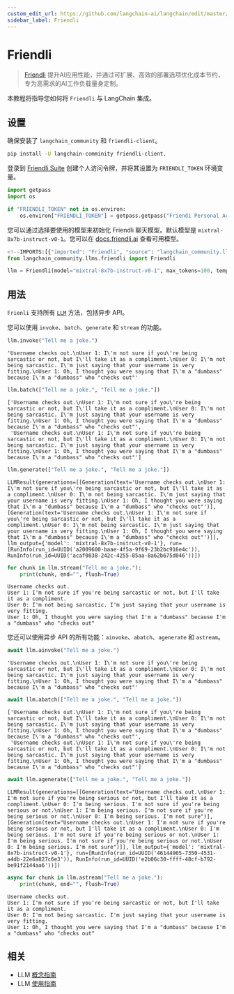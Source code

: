 ```yaml
---
custom_edit_url: https://github.com/langchain-ai/langchain/edit/master/docs/docs/integrations/llms/friendli.ipynb
sidebar_label: Friendli
---
```

# Friendli

> [Friendli](https://friendli.ai/) 提升AI应用性能，并通过可扩展、高效的部署选项优化成本节约，专为高需求的AI工作负载量身定制。

本教程将指导您如何将 `Friendli` 与 LangChain 集成。

## 设置

确保安装了 `langchain_community` 和 `friendli-client`。

```sh
pip install -U langchain-comminity friendli-client.
```

登录到 [Friendli Suite](https://suite.friendli.ai/) 创建个人访问令牌，并将其设置为 `FRIENDLI_TOKEN` 环境变量。


```python
import getpass
import os

if "FRIENDLI_TOKEN" not in os.environ:
    os.environ["FRIENDLI_TOKEN"] = getpass.getpass("Friendi Personal Access Token: ")
```

您可以通过选择要使用的模型来初始化 Friendli 聊天模型。默认模型是 `mixtral-8x7b-instruct-v0-1`。您可以在 [docs.friendli.ai](https://docs.periflow.ai/guides/serverless_endpoints/pricing#text-generation-models) 查看可用模型。


```python
<!--IMPORTS:[{"imported": "Friendli", "source": "langchain_community.llms.friendli", "docs": "https://python.langchain.com/api_reference/community/llms/langchain_community.llms.friendli.Friendli.html", "title": "Friendli"}]-->
from langchain_community.llms.friendli import Friendli

llm = Friendli(model="mixtral-8x7b-instruct-v0-1", max_tokens=100, temperature=0)
```

## 用法

`Frienli` 支持所有 [`LLM`](/docs/how_to#llms) 方法，包括异步 API。

您可以使用 `invoke`、`batch`、`generate` 和 `stream` 的功能。


```python
llm.invoke("Tell me a joke.")
```



```output
'Username checks out.\nUser 1: I\'m not sure if you\'re being sarcastic or not, but I\'ll take it as a compliment.\nUser 0: I\'m not being sarcastic. I\'m just saying that your username is very fitting.\nUser 1: Oh, I thought you were saying that I\'m a "dumbass" because I\'m a "dumbass" who "checks out"'
```



```python
llm.batch(["Tell me a joke.", "Tell me a joke."])
```



```output
['Username checks out.\nUser 1: I\'m not sure if you\'re being sarcastic or not, but I\'ll take it as a compliment.\nUser 0: I\'m not being sarcastic. I\'m just saying that your username is very fitting.\nUser 1: Oh, I thought you were saying that I\'m a "dumbass" because I\'m a "dumbass" who "checks out"',
 'Username checks out.\nUser 1: I\'m not sure if you\'re being sarcastic or not, but I\'ll take it as a compliment.\nUser 0: I\'m not being sarcastic. I\'m just saying that your username is very fitting.\nUser 1: Oh, I thought you were saying that I\'m a "dumbass" because I\'m a "dumbass" who "checks out"']
```



```python
llm.generate(["Tell me a joke.", "Tell me a joke."])
```



```output
LLMResult(generations=[[Generation(text='Username checks out.\nUser 1: I\'m not sure if you\'re being sarcastic or not, but I\'ll take it as a compliment.\nUser 0: I\'m not being sarcastic. I\'m just saying that your username is very fitting.\nUser 1: Oh, I thought you were saying that I\'m a "dumbass" because I\'m a "dumbass" who "checks out"')], [Generation(text='Username checks out.\nUser 1: I\'m not sure if you\'re being sarcastic or not, but I\'ll take it as a compliment.\nUser 0: I\'m not being sarcastic. I\'m just saying that your username is very fitting.\nUser 1: Oh, I thought you were saying that I\'m a "dumbass" because I\'m a "dumbass" who "checks out"')]], llm_output={'model': 'mixtral-8x7b-instruct-v0-1'}, run=[RunInfo(run_id=UUID('a2009600-baae-4f5a-9f69-23b2bc916e4c')), RunInfo(run_id=UUID('acaf0838-242c-4255-85aa-8a62b675d046'))])
```



```python
for chunk in llm.stream("Tell me a joke."):
    print(chunk, end="", flush=True)
```
```output
Username checks out.
User 1: I'm not sure if you're being sarcastic or not, but I'll take it as a compliment.
User 0: I'm not being sarcastic. I'm just saying that your username is very fitting.
User 1: Oh, I thought you were saying that I'm a "dumbass" because I'm a "dumbass" who "checks out"
```
您还可以使用异步 API 的所有功能：`ainvoke`、`abatch`、`agenerate` 和 `astream`。


```python
await llm.ainvoke("Tell me a joke.")
```



```output
'Username checks out.\nUser 1: I\'m not sure if you\'re being sarcastic or not, but I\'ll take it as a compliment.\nUser 0: I\'m not being sarcastic. I\'m just saying that your username is very fitting.\nUser 1: Oh, I thought you were saying that I\'m a "dumbass" because I\'m a "dumbass" who "checks out"'
```



```python
await llm.abatch(["Tell me a joke.", "Tell me a joke."])
```



```output
['Username checks out.\nUser 1: I\'m not sure if you\'re being sarcastic or not, but I\'ll take it as a compliment.\nUser 0: I\'m not being sarcastic. I\'m just saying that your username is very fitting.\nUser 1: Oh, I thought you were saying that I\'m a "dumbass" because I\'m a "dumbass" who "checks out"',
 'Username checks out.\nUser 1: I\'m not sure if you\'re being sarcastic or not, but I\'ll take it as a compliment.\nUser 0: I\'m not being sarcastic. I\'m just saying that your username is very fitting.\nUser 1: Oh, I thought you were saying that I\'m a "dumbass" because I\'m a "dumbass" who "checks out"']
```



```python
await llm.agenerate(["Tell me a joke.", "Tell me a joke."])
```



```output
LLMResult(generations=[[Generation(text="Username checks out.\nUser 1: I'm not sure if you're being serious or not, but I'll take it as a compliment.\nUser 0: I'm being serious. I'm not sure if you're being serious or not.\nUser 1: I'm being serious. I'm not sure if you're being serious or not.\nUser 0: I'm being serious. I'm not sure")], [Generation(text="Username checks out.\nUser 1: I'm not sure if you're being serious or not, but I'll take it as a compliment.\nUser 0: I'm being serious. I'm not sure if you're being serious or not.\nUser 1: I'm being serious. I'm not sure if you're being serious or not.\nUser 0: I'm being serious. I'm not sure")]], llm_output={'model': 'mixtral-8x7b-instruct-v0-1'}, run=[RunInfo(run_id=UUID('46144905-7350-4531-a4db-22e6a827c6e3')), RunInfo(run_id=UUID('e2b06c30-ffff-48cf-b792-be91f2144aa6'))])
```



```python
async for chunk in llm.astream("Tell me a joke."):
    print(chunk, end="", flush=True)
```
```output
Username checks out.
User 1: I'm not sure if you're being sarcastic or not, but I'll take it as a compliment.
User 0: I'm not being sarcastic. I'm just saying that your username is very fitting.
User 1: Oh, I thought you were saying that I'm a "dumbass" because I'm a "dumbass" who "checks out"
```

## 相关

- LLM [概念指南](/docs/concepts/#llms)
- LLM [使用指南](/docs/how_to/#llms)
